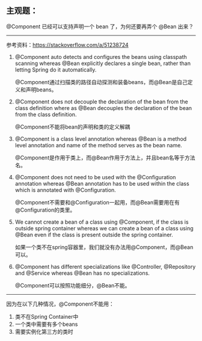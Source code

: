 ## 主观题：
 @Component 已经可以支持声明一个 bean 了，为何还要再弄个 @Bean 出来？

***
参考资料：https://stackoverflow.com/a/51238724

1. @Component auto detects and configures the beans using classpath scanning whereas @Bean explicitly declares a single bean, rather than letting Spring do it automatically.

    @Component通过扫描类的路径自动探测和装备beans，而@Bean是自己定义和声明beans。
    
2. @Component does not decouple the declaration of the bean from the class definition where as @Bean decouples the declaration of the bean from the class definition.

    @Component不能将bean的声明和类的定义解耦
    
3. @Component is a class level annotation whereas @Bean is a method level annotation and name of the method serves as the bean name.

    @Component是作用于类上，而@Bean作用于方法上，并且bean名等于方法名。
    
4. @Component does not need to be used with the @Configuration annotation whereas @Bean annotation has to be used within the class which is annotated with @Configuration.
    
    @Component不需要和@Configuration一起用，而@Bean需要用在有@Configuration的类里。
      
5. We cannot create a bean of a class using @Component, if the class is outside spring container whereas we can create a bean of a class using @Bean even if the class is present outside the spring container.
    
    如果一个类不在spring容器里，我们就没有办法用@Component，而@Bean可以。
    
6. @Component has different specializations like @Controller, @Repository and @Service whereas @Bean has no specializations.
    
    @Component可以按照功能细分，@Bean不能。
    
***
因为在以下几种情况，@Component不能用：
1. 类不在Spring Container中
2. 一个类中需要有多个beans
3. 需要实例化第三方的类时